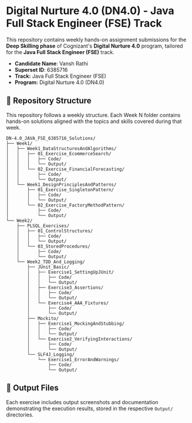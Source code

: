 # Digital Nurture 4.0 (DN4.0) - Java Full Stack Engineer (FSE) Track

This repository contains weekly hands-on assignment submissions for the **Deep Skilling phase** of Cognizant's **Digital Nurture 4.0** program, tailored for the **Java Full Stack Engineer (FSE)** track.

- **Candidate Name**: Vansh Rathi
- **Superset ID**: 6385716
- **Track:** Java Full Stack Engineer (FSE)
- **Program:** Digital Nurture 4.0 (DN4.0)

## 📁 Repository Structure
This repository follows a weekly structure. Each Week N folder contains hands-on solutions aligned with the topics and skills covered during that week.

```
DN-4.0_JAVA_FSE_6385716_Solutions/
├── Week1/
│   ├── Week1_DataStructuresAndAlgorithms/
│   │   ├── 01_Exercise_EcommerceSearch/
│   │   │   ├── Code/
│   │   │   └── Output/
│   │   └── 02_Exercise_FinancialForecasting/
│   │       ├── Code/
│   │       └── Output/
│   └── Week1_DesignPrinciplesAndPatterns/
│       ├── 01_Exercise_SingletonPattern/
│       │   ├── Code/
│       │   └── Output/
│       └── 02_Exercise_FactoryMethodPattern/
│           ├── Code/
│           └── Output/
└── Week2/
    ├── PLSQL_Exercises/
    │   ├── 01_ControlStructures/
    │   │   ├── Code/
    │   │   └── Output/
    │   └── 03_StoredProcedures/
    │       ├── Code/
    │       └── Output/
    └── Week2_TDD_And_Logging/
        ├── JUnit_Basic/
        │   ├── Exercise1_SettingUpJUnit/
        │   │   ├── Code/
        │   │   └── Output/
        │   ├── Exercise3_Assertions/
        │   │   ├── Code/
        │   │   └── Output/
        │   └── Exercise4_AAA_Fixtures/
        │       ├── Code/
        │       └── Output/
        ├── Mockito/
        │   ├── Exercise1_MockingAndStubbing/
        │   │   ├── Code/
        │   │   └── Output/
        │   └── Exercise2_VerifyingInteractions/
        │       ├── Code/
        │       └── Output/
        └── SLF4J_Logging/
            └── Exercise1_ErrorAndWarnings/
                ├── Code/
                └── Output/
```

## 📸 Output Files
Each exercise includes output screenshots and documentation demonstrating the execution results, stored in the respective `Output/` directories.
